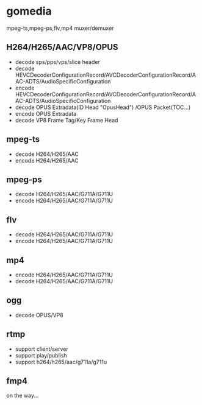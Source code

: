 # gomedia
 mpeg-ts,mpeg-ps,flv,mp4 muxer/demuxer
 
## H264/H265/AAC/VP8/OPUS
  - decode sps/pps/vps/slice header
  - decode HEVCDecoderConfigurationRecord/AVCDecoderConfigurationRecord/AAC-ADTS/AudioSpecificConfiguration
  - encode HEVCDecoderConfigurationRecord/AVCDecoderConfigurationRecord/AAC-ADTS/AudioSpecificConfiguration
  - decode OPUS Extradata(ID Head "OpusHead") /OPUS Packet(TOC...)
  - encode OPUS Extradata
  - decode VP8 Frame Tag/Key Frame Head
## mpeg-ts
  - decode H264/H265/AAC
  - encode H264/H265/AAC
## mpeg-ps
  - decode H264/H265/AAC/G711A/G711U
  - encode H264/H265/AAC/G711A/G711U
## flv
  - decode H264/H265/AAC/G711A/G711U
  - encode H264/H265/AAC/G711A/G711U
  
## mp4
  - encode H264/H265/AAC/G711A/G711U
  - decode H264/H265/AAC/G711A/G711U

## ogg
  - decode OPUS/VP8
  
## rtmp
  - support client/server
  - support play/publish
  - support h264/h265/aac/g711a/g711u

## fmp4
  on the way...





  
